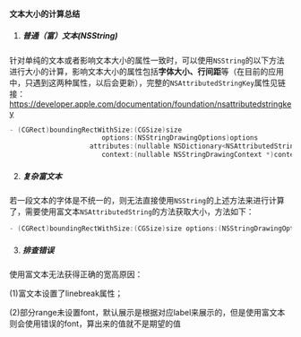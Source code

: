 #### 文本大小的计算总结

1. ##### 普通（富）文本(NSString)

针对单纯的文本或者影响文本大小的属性一致时，可以使用`NSString`的以下方法进行大小的计算，影响文本大小的属性包括**字体大小、行间距**等（在目前的应用中，只遇到这两种属性，以后会更新），完整的`NSAttributedStringKey`属性见链接：https://developer.apple.com/documentation/foundation/nsattributedstringkey

```objective-c
- (CGRect)boundingRectWithSize:(CGSize)size 
                       options:(NSStringDrawingOptions)options 
                    attributes:(nullable NSDictionary<NSAttributedStringKey, id> *)attributes 
                       context:(nullable NSStringDrawingContext *)context
```



2. ##### 复杂富文本

若一段文本的字体是不统一的，则无法直接使用`NSString`的上述方法来进行计算了，需要使用富文本`NSAttributedString`的方法获取大小，方法如下：

```objective-c
- (CGRect)boundingRectWithSize:(CGSize)size options:(NSStringDrawingOptions)options context:(nullable NSStringDrawingContext *)context NS_AVAILABLE(10_11, 6_0);
```



3. ##### 排查错误

使用富文本无法获得正确的宽高原因：

(1)富文本设置了linebreak属性；

(2)部分range未设置font，默认展示是根据对应label来展示的，但是使用富文本则会使用错误的font，算出来的值就不是期望的值

